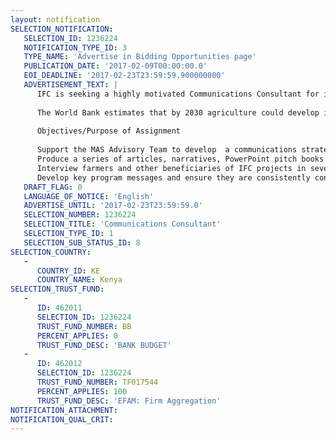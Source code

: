 ```yaml
---
layout: notification
SELECTION_NOTIFICATION: 
   SELECTION_ID: 1236224
   NOTIFICATION_TYPE_ID: 3
   TYPE_NAME: 'Advertise in Bidding Opportunities page'
   PUBLICATION_DATE: '2017-02-09T00:00:00.0'
   EOI_DEADLINE: '2017-02-23T23:59:59.900000000'
   ADVERTISEMENT_TEXT: |
      IFC is seeking a highly motivated Communications Consultant for its Manufacturing, Agribusiness and Services Advisory Unit in sub Saharan Africa.  The three sectors are identified as priorities to drive Africas economic growth. 
       
      The World Bank estimates that by 2030 agriculture could develop into a US$ 1 trillion industry in Sub-Saharan Africa.  As a member of the World Bank Group, and the worlds largest development organization focused on the private sector, IFC can bring to bear significant resources to help develop modern agribusiness sectors that meet citizens needs and help African firms become globally competitive. IFC invests directly in agribusiness projects in Africa, and works with banks, and other intermediaries to ensure finance also reaches small farmers who need it the most.  IFCs MAS Advisory team supports the development of a modern commercial agribusiness sector by linking producers to local, regional and global markets. MAS Advisory also guides farmers on social and environmental practices, and sustainable value chains.  IFC works closely with companies across Africa to train farmers, ensure quality inputs, invest in critical infrastructure and equipment to reduce post-harvest losses
      
      Objectives/Purpose of Assignment 
      
      Support the MAS Advisory Team to develop  a communications strategy in close coordination with IFCs communications Team 
      Produce a series of articles, narratives, PowerPoint pitch books and other marketing materials to showcase impact of IFC projects in agriculture.  
      Interview farmers and other beneficiaries of IFC projects in several countries in Africa, develop stories targeting donors, external and internal audiences.  
      Develop key program messages and ensure they are consistently conveyed through communication materials.
   DRAFT_FLAG: 0
   LANGUAGE_OF_NOTICE: 'English'
   ADVERTISE_UNTIL: '2017-02-23T23:59:59.0'
   SELECTION_NUMBER: 1236224
   SELECTION_TITLE: 'Communications Consultant'
   SELECTION_TYPE_ID: 1
   SELECTION_SUB_STATUS_ID: 8
SELECTION_COUNTRY: 
   - 
      COUNTRY_ID: KE
      COUNTRY_NAME: Kenya
SELECTION_TRUST_FUND: 
   - 
      ID: 462011
      SELECTION_ID: 1236224
      TRUST_FUND_NUMBER: BB
      PERCENT_APPLIES: 0
      TRUST_FUND_DESC: 'BANK BUDGET'
   - 
      ID: 462012
      SELECTION_ID: 1236224
      TRUST_FUND_NUMBER: TF017544
      PERCENT_APPLIES: 100
      TRUST_FUND_DESC: 'EFAM: Firm Aggregation'
NOTIFICATION_ATTACHMENT: 
NOTIFICATION_QUAL_CRIT: 
---
```

